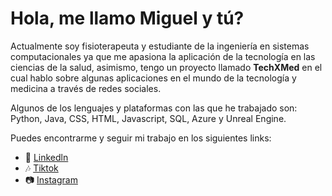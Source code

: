 # Hola, me llamo Miguel y tú?
Actualmente soy fisioterapeuta y estudiante de la ingeniería en sistemas computacionales ya que me apasiona la aplicación de la tecnología en las ciencias de la salud, 
asimismo, tengo un proyecto llamado **TechXMed** en el cual hablo sobre algunas aplicaciones en el mundo de la tecnología y medicina a través de redes sociales.

Algunos de los lenguajes y plataformas con las que he trabajado son: Python, Java, CSS, HTML, Javascript, SQL, Azure y Unreal Engine.

Puedes encontrarme y seguir mi trabajo en los siguientes links:
- 💼 [Linkedln](https://www.linkedin.com/in/miguelterrones/)
- 🎶 [Tiktok](https://www.tiktok.com/@techxmed)
- 📷 [Instagram](https://www.instagram.com/techxmed/)

